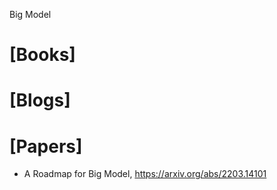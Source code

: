 Big Model


# [Books]

# [Blogs]

# [Papers]
+ A Roadmap for Big Model, https://arxiv.org/abs/2203.14101

